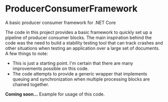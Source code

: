 # ProducerConsumerFramework
A basic producer consumer framework for .NET Core

The code in this project provides a basic framework to quickly set up a pipeline of producer consumer blocks.
The main inspiration behind the code was the need to build a stability testing tool that can track crashes and other situations when testing an application
over a large set of documents. A few things to note:
* This is just a starting point. I'm certain that there are many improvements possible on this code.
* The code attempts to provide a generic wrapper that implements queuing and synchronization when multiple processing blocks are chained together.


**Coming soon...**
Example for usage of this code.
